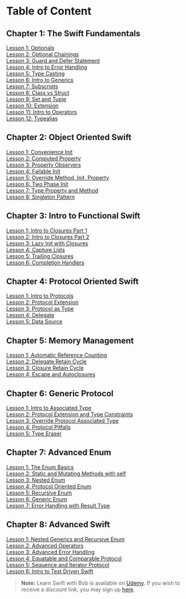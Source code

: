 # Table of Content

## Chapter 1: The Swift Fundamentals   
[Lesson 1: Optionals]
<br>[Lesson 2: Optional Chainings]
<br>[Lesson 3: Guard and Defer Statement]
<br>[Lesson 4: Intro to Error Handling]
<br>[Lesson 5: Type Casting]
<br>[Lesson 6: Intro to Generics]
<br>[Lesson 7: Subscripts]
<br>[Lesson 8: Class vs Struct]
<br>[Lesson 9: Set and Tuple]
<br>[Lesson 10: Extension]
<br>[Lesson 11: Intro to Operators]
<br>[Lesson 12: Typealias]

[Lesson 1: Optionals]: /course/swift-fundamentals/optionals.md
[Lesson 2: Optional Chainings]: /course/swift-fundamentals/optional-chaining.md
[Lesson 3: Guard and Defer Statement]: /course/swift-fundamentals/guard-defer-statement.md
[Lesson 4: Intro to Error Handling]: /course/swift-fundamentals/intro-error-handling.md
[Lesson 5: Type Casting]: /course/swift-fundamentals/type-casting.md
[Lesson 6: Intro to Generics]: /course/swift-fundamentals/generics.md
[Lesson 7: Subscripts]: /course/swift-fundamentals/subscripts.md
[Lesson 8: Class vs Struct]: /course/swift-fundamentals/class-struct-difference.md
[Lesson 9: Set and Tuple]: /course/swift-fundamentals/set-tuple.md
[Lesson 10: Extension]: /course/swift-fundamentals/extension.md
[Lesson 11: Intro to Operators]: /course/swift-fundamentals/intro-operators.md
[Lesson 12: Typealias]: /course/swift-fundamentals/typealias.md


## Chapter 2: Object Oriented Swift
[Lesson 1: Convenience Init]
<br>[Lesson 2: Computed Property]
<br>[Lesson 3: Property Observers]
<br>[Lesson 4: Failable Init]
<br>[Lesson 5: Override Method, Init, Property]
<br>[Lesson 6: Two Phase Init]
<br>[Lesson 7: Type Property and Method]
<br>[Lesson 8: Singleton Pattern]

[Lesson 1: Convenience Init]: /course/object-oriented-swift/convenience-init.md
[Lesson 2: Computed Property]: /course/object-oriented-swift/computed-property.md
[Lesson 3: Property Observers]: /course/object-oriented-swift/property-observers.md
[Lesson 4: Failable Init]: /course/object-oriented-swift/failable-init.md
[Lesson 5: Override Method, Init, Property]: /course/object-oriented-swift/override-init-method-property.md
[Lesson 6: Two Phase Init]: /course/object-oriented-swift/two-phase-init.md
[Lesson 7: Type Property and Method]: /course/object-oriented-swift/type-property-method.md
[Lesson 8: Singleton Pattern]: /course/object-oriented-swift/singleton-pattern.md

## Chapter 3: Intro to Functional Swift
[Lesson 1: Intro to Closures Part 1]
<br>[Lesson 2: Intro to Closures Part 2]
<br>[Lesson 3: Lazy Init with Closures]
<br>[Lesson 4: Capture Lists]
<br>[Lesson 5: Trailing Closures]
<br>[Lesson 6: Completion Handlers]

[Lesson 1: Intro to Closures Part 1]: /COURSE.md
[Lesson 2: Intro to Closures Part 2]: /COURSE.md
[Lesson 3: Lazy Init with Closures]: /COURSE.md
[Lesson 4: Capture Lists]: /COURSE.md
[Lesson 5: Trailing Closures]: /COURSE.md
[Lesson 6: Completion Handlers]: /COURSE.md

## Chapter 4: Protocol Oriented Swift
[Lesson 1: Intro to Protocols]
<br>[Lesson 2: Protocol Extension]
<br>[Lesson 3: Protocol as Type]
<br>[Lesson 4: Delegate]
<br>[Lesson 5: Data Source]

[Lesson 1: Intro to Protocols]: /COURSE.md
[Lesson 2: Protocol Extension]: /COURSE.md
[Lesson 3: Protocol as Type]: /COURSE.md
[Lesson 4: Delegate]: /COURSE.md
[Lesson 5: Data Source]: /COURSE.md


## Chapter 5: Memory Management
[Lesson 1: Automatic Reference Counting]
<br>[Lesson 2: Delegate Retain Cycle]
<br>[Lesson 3: Closure Retain Cycle]
<br>[Lesson 4: Escape and Autoclosures]

[Lesson 1: Automatic Reference Counting]: /COURSE.md
 [Lesson 2: Delegate Retain Cycle]: /COURSE.md
 [Lesson 3: Closure Retain Cycle]: /COURSE.md
[Lesson 4: Escape and Autoclosures]: /COURSE.md


## Chapter 6: Generic Protocol
[Lesson 1: Intro to Associated Type]
<br>[Lesson 2: Protocol Extension and Type Constraints]
<br>[Lesson 3: Override Protocol Associated Type]
<br>[Lesson 4: Protocol Pitfalls]
<br>[Lesson 5: Type Eraser]

[Lesson 1: Intro to Associated Type]: /COURSE.md
[Lesson 2: Protocol Extension and Type Constraints]: /COURSE.md
[Lesson 3: Override Protocol Associated Type]: /COURSE.md
[Lesson 4: Protocol Pitfalls]: /COURSE.md
[Lesson 5: Type Eraser]: /COURSE.md

## Chapter 7: Advanced Enum
[Lesson 1: The Enum Basics]
<br>[Lesson 2: Static and Mutating Methods with self]
<br>[Lesson 3: Nested Enum]
<br>[Lesson 4: Protocol Oriented Enum]
<br>[Lesson 5: Recursive Enum]
<br>[Lesson 6: Generic Enum]
<br>[Lesson 7: Error Handling with Result Type]

[Lesson 1: The Enum Basics]: /COURSE.md
[Lesson 2: Static and Mutating Methods with self]: /COURSE.md
[Lesson 3: Nested Enum]: /COURSE.md
[Lesson 4: Protocol Oriented Enum]: /COURSE.md
[Lesson 5: Recursive Enum]: /COURSE.md
[Lesson 6: Generic Enum]: /COURSE.md
[Lesson 7: Error Handling with Result Type]: /COURSE.md

## Chapter 8: Advanced Swift
[Lesson 1: Nested Generics and Recursive Enum]
<br>[Lesson 2: Advanced Operators]
<br>[Lesson 3: Advanced Error Handling]
<br>[Lesson 4: Equatable and Comparable Protocol]
<br>[Lesson 5: Sequence and Iterator Protocol]
<br>[Lesson 6: Intro to Test Driven Swift]

[Lesson 1: Nested Generics and Recursive Enum]: /COURSE.md
[Lesson 2: Advanced Operators]: /COURSE.md
[Lesson 3: Advanced Error Handling]:  /COURSE.md
[Lesson 4: Equatable and Comparable Protocol]: /COURSE.md
[Lesson 5: Sequence and Iterator Protocol]: /COURSE.md
[Lesson 6: Intro to Test Driven Swift]:  /COURSE.md

> **Note:** Learn Swift with Bob is available on [Udemy](https://udemy.com/learn-swift-with-bob/). If you wish to receive a discount link, you may sign up [here](https://goo.gl/RR4K27).

